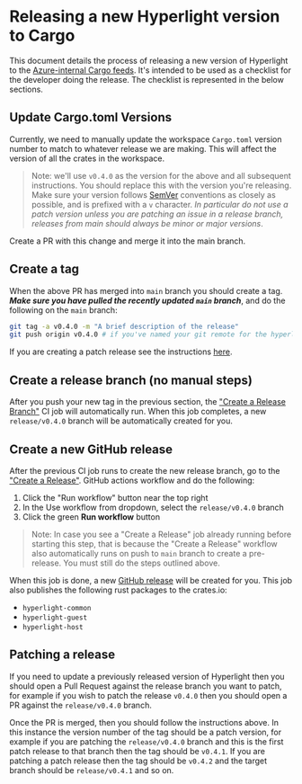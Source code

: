 # Releasing a new Hyperlight version to Cargo

This document details the process of releasing a new version of Hyperlight to the [Azure-internal Cargo feeds](https://dev.azure.com/AzureContainerUpstream/hyperlight/_artifacts/feed/hyperlight_packages). It's intended to be used as a checklist for the developer doing the release. The checklist is represented in the below sections.

## Update Cargo.toml Versions

Currently, we need to manually update the workspace `Cargo.toml` version number to match to whatever release we are making. This will affect the version of all the crates in the workspace.

> Note: we'll use `v0.4.0` as the version for the above and all subsequent instructions. You should replace this with the version you're releasing. Make sure your version follows [SemVer](https://semver.org) conventions as closely as possible, and is prefixed with a `v` character. *In particular do not use a patch version unless you are patching an issue in a release branch, releases from main should always be minor or major versions*.

Create a PR with this change and merge it into the main branch.

## Create a tag

When the above PR has merged into `main` branch you should create a tag. ***Make sure you have pulled the recently updated `main` branch***, and do the following on the `main` branch:

```bash
git tag -a v0.4.0 -m "A brief description of the release"
git push origin v0.4.0 # if you've named your git remote for the hyperlight-dev/hyperlight repo differently, change 'origin' to your remote name
```

If you are creating a patch release see the instructions [here](#patching-a-release).

## Create a release branch (no manual steps)

After you push your new tag in the previous section, the ["Create a Release Branch"](https://github.com/hyperlight-dev/hyperlight/actions/workflows/CreateReleaseBranch.yml) CI job will automatically run. When this job completes, a new `release/v0.4.0` branch will be automatically created for you.

## Create a new GitHub release

After the previous CI job runs to create the new release branch, go to the ["Create a Release"](https://github.com/hyperlight-dev/hyperlight/actions/workflows/CreateRelease.yml). GitHub actions workflow and do the following:

1. Click the "Run workflow" button near the top right
2. In the Use workflow from dropdown, select the `release/v0.4.0` branch
3. Click the green **Run workflow** button

> Note: In case you see a "Create a Release" job already running before starting this step, that is because the "Create a Release" workflow also automatically runs on push to `main` branch to create a pre-release. You must still do the steps outlined above.

When this job is done, a new [GitHub release](https://github.com/hyperlight-dev/hyperlight/releases) will be created for you. This job also publishes the following rust packages to the crates.io:
- `hyperlight-common`
- `hyperlight-guest`
- `hyperlight-host`

## Patching a release

If you need to update a previously released version of Hyperlight then you should open a Pull Request against the release branch you want to patch, for example if you wish to patch the release `v0.4.0` then you should open a PR against the `release/v0.4.0` branch.

Once the PR is merged, then you should follow the instructions above. In this instance the version number of the tag should be a patch version, for example if you are patching the `release/v0.4.0` branch and this is the first patch release to that branch then the tag should be `v0.4.1`. If you are patching a patch release then the tag should be `v0.4.2` and the target branch should be `release/v0.4.1` and so on.
